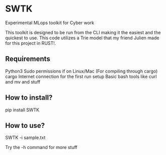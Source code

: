 # SWTK
Experimental MLops toolkit for Cyber work

This toolkit is designed to be run from the CLI making it the easiest and the quickest to use. This code utilizes a Trie model that my friend Julien made for this project in RUST!.

## Requirements
Python3
Sudo permissions if on Linux/Mac (For compiling through cargo)
cargo
Internet connection for the first run setup
Basic bash tools like curl and mv and stuff

## How to install?

pip install SWTK

## How to use?

SWTK -i sample.txt

Try the -h command for more stuff
